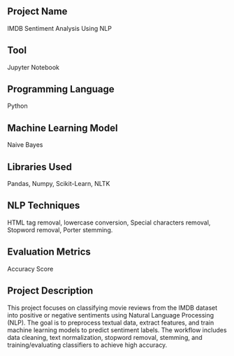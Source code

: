 ## Project Name
IMDB Sentiment Analysis Using NLP
## Tool
Jupyter Notebook  
## Programming Language
Python
## Machine Learning Model
Naive Bayes
## Libraries Used
Pandas, Numpy, Scikit-Learn, NLTK
## NLP Techniques
HTML tag removal, lowercase conversion, Special characters removal, Stopword removal, Porter stemming.
## Evaluation Metrics
Accuracy Score

## Project Description
This project focuses on classifying movie reviews from the IMDB dataset into positive or negative sentiments using Natural Language Processing (NLP). The goal is to preprocess textual data, extract features, and train machine learning models to predict sentiment labels. The workflow includes data cleaning, text normalization, stopword removal, stemming, and training/evaluating classifiers to achieve high accuracy.  

